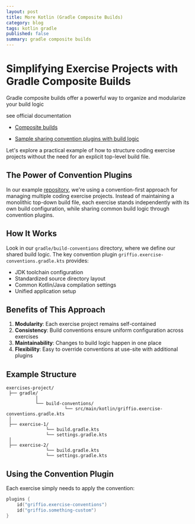 ```yaml
---
layout: post
title: More Kotlin (Gradle Composite Builds)
category: blog
tags: kotlin gradle 
published: false
summary: gradle composite builds
---
```


# Simplifying Exercise Projects with Gradle Composite Builds

Gradle composite builds offer a powerful way to organize and modularize your build logic 

see official documentation

* [Composite builds](https://docs.gradle.org/current/userguide/composite_builds.html)

* [Sample sharing convention plugins with build logic](https://docs.gradle.org/current/samples/sample_sharing_convention_plugins_with_build_logic.html)

Let's explore a practical example of how to structure coding exercise projects without the need for an explicit top-level build file.

## The Power of Convention Plugins

In our example [repository](https://github.com/griffio/exercises_build_convention), we're using a convention-first approach for managing multiple coding exercise projects.
Instead of maintaining a monolithic top-down build file, each exercise stands independently with its own build configuration, while sharing common build logic through convention plugins.

## How It Works

Look in our `gradle/build-conventions` directory, where we define our shared build logic. The key convention plugin `griffio.exercise-conventions.gradle.kts` provides:

- JDK toolchain configuration
- Standardized source directory layout
- Common Kotlin/Java compilation settings
- Unified application setup

## Benefits of This Approach

1. **Modularity**: Each exercise project remains self-contained
2. **Consistency**: Build conventions ensure uniform configuration across exercises
3. **Maintainability**: Changes to build logic happen in one place
4. **Flexibility**: Easy to override conventions at use-site with additional plugins

## Example Structure

```
exercises-project/
 ├── gradle/
           │
           └── build-conventions/
                      └── src/main/kotlin/griffio.exercise-conventions.gradle.kts
 │
 ├── exercise-1/
               └── build.gradle.kts
               └── settings.gradle.kts
 │
 ├── exercise-2/
               └── build.gradle.kts
               └── settings.gradle.kts
```

## Using the Convention Plugin

Each exercise simply needs to apply the convention:

```kotlin
plugins {
    id("griffio.exercise-conventions")
    id("griffio.something-custom")
}
```

